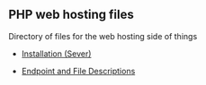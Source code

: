 ## PHP web hosting files

Directory of files for the web hosting side of things

* [Installation (Sever)](https://github.com/MrTwinkles47/Stepmania-Stream-Tools-MrTwinkles/wiki/Installation-(Sever))

* [Endpoint and File Descriptions](https://github.com/MrTwinkles47/Stepmania-Stream-Tools-MrTwinkles/wiki/Endpoints-Usage)